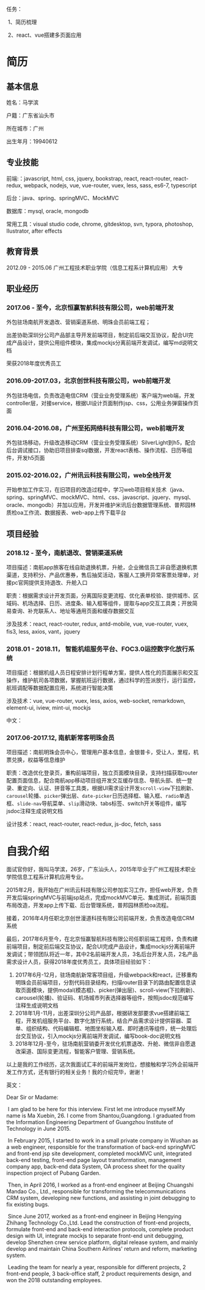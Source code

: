 任务：

​	1、简历梳理

​	2、react、vue搭建多页面应用

# 简历

## 基本信息

姓名：马学滨

户籍：广东省汕头市

所在城市：广州

出生年月：19940612

## 专业技能

前端:：javascript, html, css, jquery, bookstrap, react, react-router, react-redux, webpack, nodejs, vue, vue-router, vuex,  less, sass, es6-7, typescript

后台：java、spring、springMVC、MockMVC

数据库：mysql, oracle, mongodb

常用工具：visual studio code,  chrome, gitdesktop, svn, typora, photoshop, IIustrator, after effects

## 教育背景

2012.09 - 2015.06	广州工程技术职业学院（信息工程系计算机应用）	大专

## 职业经历

### 2017.06 - 至今，北京恒赢智航科技有限公司，web前端开发

外包驻场南航开发退改、营销渠道系统、明珠会员前端工程；

出差协助深圳分公司产品部主导开发前端项目，制定前后端交互协议，配合UI完成产品设计，提供公用组件模块，集成mockjs分离前端开发调试，编写md说明文档

荣获2018年度优秀员工

### 2016.09-2017.03，北京创世科技有限公司，web前端开发

外包驻场电信，负责改造电信CRM（营业业务受理系统）客户端为web端，开发controller层，对接service，根据UI设计页面制作jsp、css，公用业务弹窗操作页面

### 2016.04-2016.08，广州至拓网络科技有限公司，web前端开发

外包驻场移动，升级改造移动CRM（营业业务受理系统）SilverLight到h5，配合后台调试接口，协助旧项目排查sql数据，开发react表格、操作流程、日历等组件，开发h5页面

### 2015.02-2016.02，广州讯云科技有限公司，web全栈开发

开始参加工作实习，在旧项目的改造过程中，学习web项目相关技术（java、spring、springMVC、mockMVC、html、css、javascript、jquery、mysql、oracle、mongodb）并加以应用，开发并维护米讯后台数据管理系统、普邦园林质检oa工作流、数据报表、web-app上传下载平台

## 项目经验

### 2018.12 - 至今，南航退改、营销渠道系统

项目描述：南航app旅客在线自助退换机票，升舱，企业微信员工非自愿退换机票渠道，支持积分、产品优惠券，售后抽奖活动，客服人工换开异常客票处理单，对接pc官网提供支持退改、升舱入口

职责：根据需求设计开发页面，分离国际变更流程、优化表单校验、提供城市、区域码、机场选择、日历、进度条、输入框等组件，提取与app交互工具类；开放简易查询、补充联系人、地址等通用页面和缓存数据交互

涉及技术：react, react-router, redux, antd-mobile, vue, vue-router, vuex, fis3, less, axios, vant，jquery

### 2018.01 - 2018.11， 智能机组服务平台、FOC3.0运控数字化放行系统

项目描述：根据机组人员日程安排计划行程单方案，提供人性化的页面展示和交互操作，维护航司各项数据，掌握航班运行数据，通过科学的签派放行，运行监控，航班调配等数据配置应用，系统进行智能决策

涉及技术：vue, vue-router, vuex, less, axios, web-socket, remarkdown, element-ui, iview, mint-ui, mockjs

中文：

### 2017.06-2017.12, 南航新常客明珠会员

项目描述：南航明珠会员中心，管理用户基本信息，金银普卡，受让人，里程，机票兑换，权益等信息维护

职责：改造优化登录页，重构前端项目，独立页面模块目录，支持扫描获取router配置页面信息，配合南航app移动项目组开发交互缓存信息、导航头部、统一登录、重定向、认证、拼音等工具类，根据UI需求设计开发`scroll-view`下拉刷新、`carousel`轮播、`picker`弹出层、`date-picker`日历选择框、输入框、`radio`单选框、`slide-nav`导航菜单、`slip`滑动块、tabs标签、switch开关等组件，编写jsdoc注释生成说明文档

设计技术：react, react-router, react-redux, js-doc, fetch, sass 

# 自我介绍

​	面试官你好，我叫马学滨，26岁，广东汕头人，2015年毕业于广州工程技术职业学院信息工程系计算机应用专业。

​	2015年2月，我开始在广州讯云科技有限公司参加实习工作，担任web开发，负责开发后端springMVC与前端jsp站点，完成mockMVC单元、集成测试，前端页面布局改造，开发app上传下载、后台管理系统，普邦园林质检oa流程。

​	接着，2016年4月任职北京创世漫道科技有限公司前端开发，负责改造电信CRM系统

​	最后，2017年6月至今，在北京恒赢智航科技有限公司任职前端工程师，负责构建前端项目，制定前后端交互协议，配合UI完成产品设计，集成mockjs分离前端开发调试；带领团队将近一年，其中2名前端开发人员，3名后台开发人员，2名产品需求设计人员，获得2018年度优秀员工，具体项目经验如下：

1. 2017年6月-12月，驻场南航新常客项目组，升级webpack和react，迁移重构明珠会员前端项目，分割代码目录结构，扫描router目录下的路由配置信息读取页面模块，提供modal(模态框)、picker(弹出层)、scroll-view(下拉刷新)、carousel(轮播)、验证码、机场城市列表选择器等组件，按照jsdoc规范编写注释生成说明文档
2. 2018年1月-11月，出差深圳分公司产品部，根据研发部要求vue搭建前端工程，开发机组服务平台、数字化放行系统，结合产品需求设计提供容器、菜单、组织结构、代码编辑框、地图坐标输入框、即时通讯等组件，统一处理后台交互协议，引入mockjs分离前端开发调试，编写book-doc说明文档
3. 2018年12月-至今，驻场南航营销委开发优化机票退改、升舱、微信非自愿退改渠道、国际变更流程，智能客户管理、营销系统。

以上是我的工作经历，这次我面试汇丰的前端开发岗位，想接触和学习外企前端开发工作方式，还有银行的相关业务！我的介绍完毕，谢谢！

英文：

Dear Sir or Madame:

​	I am glad to be here for this interview. First let me introduce myself.My name is Ma Xuebin, 26. I come from Shantou,Guangdong. I graduated from the Information Engineering Department of Guangzhou Institute of Technology  in June 2015.

​	In February 2015, I started to work in a small private company in Wushan as a web engineer, responsible for the transformation of back-end springMVC and front-end jsp site development, completed mockMVC unit, integrated back-end testing, front-end page layout transformation, management company app, back-end data System, OA process sheet for the quality inspection project of Pubang Garden.

​	Then, in April 2016, I worked as a front-end engineer at Beijing Chuangshi Mandao Co., Ltd., responsible for transforming the telecommunications CRM system, developing new functions, and assisting in joint debugging to fix existing bugs.

​	Since June 2017, worked as a front-end engineer in Beijing Hengying Zhihang Technology Co.,Ltd. Lead the construction of front-end projects, formulate front-end and back-end interaction protocols, complete product design with UI, integrate mockjs to separate front-end unit debugging, develop Shenzhen crew service platform, digital release system, and mainly develop and maintain China Southern Airlines' return and reform, marketing system. 

​	Leading the team for nearly a year, responsible for different projects, 2 front-end people, 3 back-office staff, 2 product requirements design, and won the 2018 outstanding employees.
